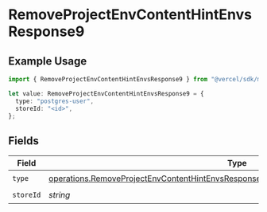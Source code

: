 # RemoveProjectEnvContentHintEnvsResponse9

## Example Usage

```typescript
import { RemoveProjectEnvContentHintEnvsResponse9 } from "@vercel/sdk/models/operations/removeprojectenv.js";

let value: RemoveProjectEnvContentHintEnvsResponse9 = {
  type: "postgres-user",
  storeId: "<id>",
};
```

## Fields

| Field                                                                                                                                                                                            | Type                                                                                                                                                                                             | Required                                                                                                                                                                                         | Description                                                                                                                                                                                      |
| ------------------------------------------------------------------------------------------------------------------------------------------------------------------------------------------------ | ------------------------------------------------------------------------------------------------------------------------------------------------------------------------------------------------ | ------------------------------------------------------------------------------------------------------------------------------------------------------------------------------------------------ | ------------------------------------------------------------------------------------------------------------------------------------------------------------------------------------------------ |
| `type`                                                                                                                                                                                           | [operations.RemoveProjectEnvContentHintEnvsResponse200ApplicationJSONResponseBody39Type](../../models/operations/removeprojectenvcontenthintenvsresponse200applicationjsonresponsebody39type.md) | :heavy_check_mark:                                                                                                                                                                               | N/A                                                                                                                                                                                              |
| `storeId`                                                                                                                                                                                        | *string*                                                                                                                                                                                         | :heavy_check_mark:                                                                                                                                                                               | N/A                                                                                                                                                                                              |